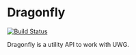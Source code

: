 # Dragonfly

[![Build Status](https://travis-ci.com/ladybug-tools/dragonfly.svg?branch=master)](https://travis-ci.com/ladybug-tools/dragonfly)

Dragonfly is a utility API to work with UWG.
